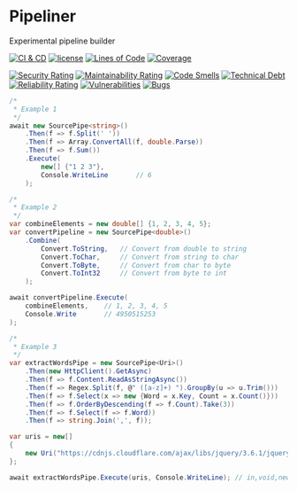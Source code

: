 # Pipeliner
Experimental pipeline builder


[![CI & CD](https://github.com/omerfarukz/Pipeliner/actions/workflows/CI&CD.yml/badge.svg)](https://github.com/omerfarukz/Pipeliner/actions/workflows/CI&CD.yml)
[![license](https://img.shields.io/github/license/omerfarukz/Pipeliner)](https://github.com/omerfarukz/Pipeliner/blob/master/LICENSE.txt)
[![Lines of Code](https://sonarcloud.io/api/project_badges/measure?project=omerfarukz_Pipeliner&metric=ncloc)](https://sonarcloud.io/summary/new_code?id=omerfarukz_Pipeliner)
[![Coverage](https://sonarcloud.io/api/project_badges/measure?project=omerfarukz_Pipeliner&metric=coverage)](https://sonarcloud.io/summary/new_code?id=omerfarukz_Pipeliner)

[![Security Rating](https://sonarcloud.io/api/project_badges/measure?project=omerfarukz_Pipeliner&metric=security_rating)](https://sonarcloud.io/summary/new_code?id=omerfarukz_Pipeliner)
[![Maintainability Rating](https://sonarcloud.io/api/project_badges/measure?project=omerfarukz_Pipeliner&metric=sqale_rating)](https://sonarcloud.io/summary/new_code?id=omerfarukz_Pipeliner)
[![Code Smells](https://sonarcloud.io/api/project_badges/measure?project=omerfarukz_Pipeliner&metric=code_smells)](https://sonarcloud.io/summary/new_code?id=omerfarukz_Pipeliner)
[![Technical Debt](https://sonarcloud.io/api/project_badges/measure?project=omerfarukz_Pipeliner&metric=sqale_index)](https://sonarcloud.io/summary/new_code?id=omerfarukz_Pipeliner)
[![Reliability Rating](https://sonarcloud.io/api/project_badges/measure?project=omerfarukz_Pipeliner&metric=reliability_rating)](https://sonarcloud.io/summary/new_code?id=omerfarukz_Pipeliner)
[![Vulnerabilities](https://sonarcloud.io/api/project_badges/measure?project=omerfarukz_Pipeliner&metric=vulnerabilities)](https://sonarcloud.io/summary/new_code?id=omerfarukz_Pipeliner)
[![Bugs](https://sonarcloud.io/api/project_badges/measure?project=omerfarukz_Pipeliner&metric=bugs)](https://sonarcloud.io/summary/new_code?id=omerfarukz_Pipeliner)


``` csharp
/*
 * Example 1
 */
await new SourcePipe<string>()
    .Then(f => f.Split(' '))
    .Then(f => Array.ConvertAll(f, double.Parse))
    .Then(f => f.Sum())
    .Execute(
        new[] {"1 2 3"}, 
        Console.WriteLine       // 6
    );

/*
 * Example 2
 */
var combineElements = new double[] {1, 2, 3, 4, 5};
var convertPipeline = new SourcePipe<double>()
    .Combine(
        Convert.ToString,   // Convert from double to string
        Convert.ToChar,     // Convert from string to char
        Convert.ToByte,     // Convert from char to byte
        Convert.ToInt32     // Convert from byte to int
    );

await convertPipeline.Execute(
    combineElements,    // 1, 2, 3, 4, 5
    Console.Write       // 4950515253
);

/*
 * Example 3
 */
var extractWordsPipe = new SourcePipe<Uri>()
    .Then(new HttpClient().GetAsync)
    .Then(f => f.Content.ReadAsStringAsync())
    .Then(f => Regex.Split(f, @" ([a-z]+) ").GroupBy(u => u.Trim()))
    .Then(f => f.Select(x => new {Word = x.Key, Count = x.Count()}))
    .Then(f => f.OrderByDescending(f => f.Count).Take(3))
    .Then(f => f.Select(f => f.Word))
    .Then(f => string.Join(',', f));

var uris = new[]
{
    new Uri("https://cdnjs.cloudflare.com/ajax/libs/jquery/3.6.1/jquery.min.js")
};

await extractWordsPipe.Execute(uris, Console.WriteLine); // in,void,new
```
